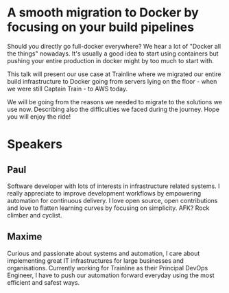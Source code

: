 # A smooth migration to Docker by focusing on your build pipelines 

Should you directly go full-docker everywhere? We hear a lot of "Docker all the things" nowadays. It's usually a good idea to start using containers but pushing your entire production in docker might by too much to start with.

This talk will present our use case at Trainline where we migrated our entire build infrastructure to Docker going from servers lying on the floor - when we were still Captain Train - to AWS today. 

We will be going from the reasons we needed to migrate to the solutions we use now. Describing also the difficulties we faced during the journey. Hope you will enjoy the ride!


# Speakers

## Paul

Software developer with lots of interests in infrastructure related systems. I really appreciate to improve development workflows by empowering automation for continuous delivery. I love open source, open contributions and love to flatten learning curves by focusing on simplicity. AFK? Rock climber and cyclist.

## Maxime

Curious and passionate about systems and automation, I care about implementing great IT infrastructures for large businesses and organisations. Currently working for Trainline as their Principal DevOps Engineer, I have to push 
our automation forward everyday using the most efficient and safest ways.
